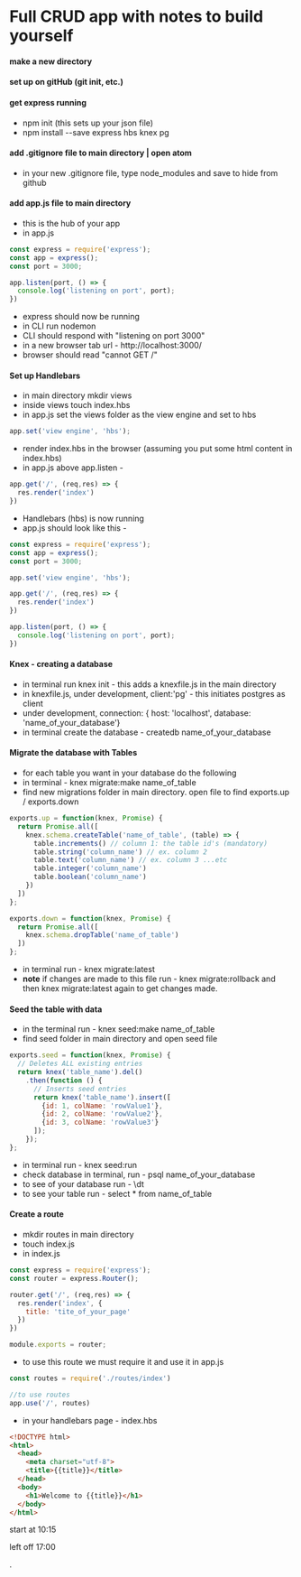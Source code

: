 # Full CRUD app with notes to build yourself

#### make a new directory
#### set up on gitHub (git init, etc.)
#### get express running
* npm init (this sets up your json file)
* npm install --save express hbs knex pg
#### add .gitignore file to main directory | open atom
* in your new .gitignore file, type node_modules and save to hide from github
#### add app.js file to main directory
* this is the hub of your app
* in app.js
``` javascript
const express = require('express');
const app = express();
const port = 3000;

app.listen(port, () => {
  console.log('listening on port', port);
})
```
- express should now be running
- in CLI run nodemon
- CLI should respond with "listening on port 3000"
- in a new browser tab url - http://localhost:3000/
- browser should read "cannot GET /"

#### Set up Handlebars
* in main directory mkdir views
* inside views touch index.hbs
* in app.js set the views folder as the view engine and set to hbs
``` javascript
app.set('view engine', 'hbs');
```
* render index.hbs in the browser (assuming you put some html content in index.hbs)
* in app.js above app.listen -
``` javascript
app.get('/', (req,res) => {
  res.render('index')
})
```
* Handlebars (hbs) is now running
* app.js should look like this -
``` javascript
const express = require('express');
const app = express();
const port = 3000;

app.set('view engine', 'hbs');

app.get('/', (req,res) => {
  res.render('index')
})

app.listen(port, () => {
  console.log('listening on port', port);
})
```

#### Knex - creating a database
* in terminal run knex init - this adds a knexfile.js in the main directory
* in knexfile.js, under development, client:'pg' - this initiates postgres as client
* under development, connection: { host: 'localhost', database: 'name_of_your_database'}
* in terminal create the database - createdb name_of_your_database

#### Migrate the database with Tables
* for each table you want in your database do the following
* in terminal - knex migrate:make name_of_table
* find new migrations folder in main directory. open file to find exports.up / exports.down
``` javascript
exports.up = function(knex, Promise) {
  return Promise.all([
    knex.schema.createTable('name_of_table', (table) => {
      table.increments() // column 1: the table id's (mandatory)
      table.string('column_name') // ex. column 2
      table.text('column_name') // ex. column 3 ...etc
      table.integer('column_name')
      table.boolean('column_name')
    })
  ])
};

exports.down = function(knex, Promise) {
  return Promise.all([
    knex.schema.dropTable('name_of_table')
  ])
};
```
* in terminal run - knex migrate:latest
* **note** if changes are made to this file run - knex migrate:rollback and then knex migrate:latest again to get changes made.

#### Seed the table with data
* in the terminal run - knex seed:make name_of_table
* find seed folder in main directory and open seed file
``` javascript
exports.seed = function(knex, Promise) {
  // Deletes ALL existing entries
  return knex('table_name').del()
    .then(function () {
      // Inserts seed entries
      return knex('table_name').insert([
        {id: 1, colName: 'rowValue1'},
        {id: 2, colName: 'rowValue2'},
        {id: 3, colName: 'rowValue3'}
      ]);
    });
};
```
* in terminal run - knex seed:run
* check database in terminal, run - psql name_of_your_database
* to see of your database run - \dt
* to see your table run - select * from name_of_table

#### Create a route
* mkdir routes in main directory
* touch index.js
* in index.js
``` javascript
const express = require('express');
const router = express.Router();

router.get('/', (req,res) => {
  res.render('index', {
    title: 'tite_of_your_page'
  })
})

module.exports = router;
```
* to use this route we must require it and use it in app.js
``` javascript
const routes = require('./routes/index')

//to use routes
app.use('/', routes)
```
* in your handlebars page - index.hbs
``` html
<!DOCTYPE html>
<html>
  <head>
    <meta charset="utf-8">
    <title>{{title}}</title>
  </head>
  <body>
    <h1>Welcome to {{title}}</h1>
  </body>
</html>
```




start at 10:15



left off 17:00





















.
